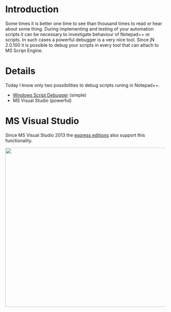 # Introduction #
Some times it is better one time to see than thousand times to read or hear about some thing. During implementing and testing of your automation scripts it can be necessary to investigate behaviour of Notepad++ or scripts. In such cases a powerful debugger is a very nice tool. Since jN 2.0.100 it is possible to debug your scripts in every tool that can attach to MS Script Engine.


# Details #
Today I know only two possibilities to debug scripts runing in Notepad++.
  * [Windows Script Debugger](http://www.microsoft.com/de-de/download/details.aspx?id=1757) (simple)
  * MS Visual Studio (powerful)

# MS Visual Studio #
Since MS Visual Studio 2013 the [express editions](http://www.microsoft.com/de-de/download/details.aspx?id=40787) also support this functionality.

<a href='http://www.youtube.com/watch?feature=player_embedded&v=3BwNSMRG8tU' target='_blank'><img src='http://img.youtube.com/vi/3BwNSMRG8tU/0.jpg' width='820' height=500 /></a>